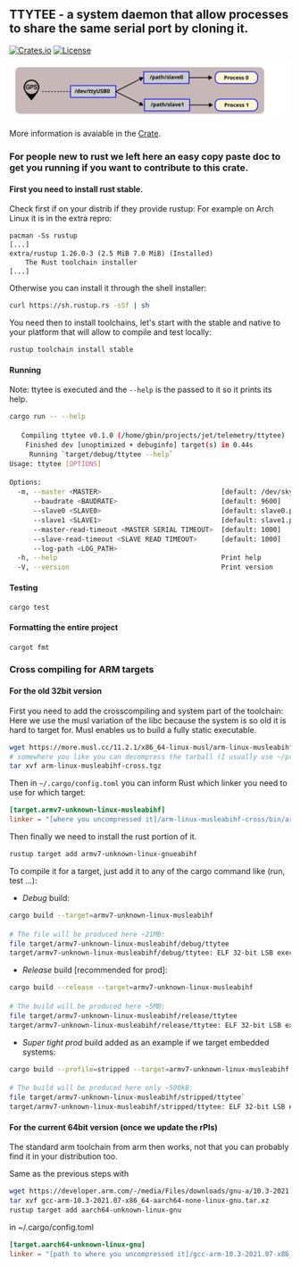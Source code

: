 ##  TTYTEE - a system daemon that allow processes to share the same serial port by cloning it.

[![Crates.io](https://img.shields.io/crates/v/ttytee.svg)](https://crates.io/crates/ttytee)
[![License](https://img.shields.io/badge/License-Apache_2.0-blue.svg)](https://opensource.org/licenses/Apache-2.0)

![Concept](ttytee.svg?raw=true)

More information is avaiable in the [Crate](https://crates.io/crates/ttytee).

### For people new to rust we left here an easy copy paste doc to get you running if you want to contribute to this crate.

#### First you need to install rust stable.

Check first if on your distrib if they provide rustup:
For example on Arch Linux it is in the extra repro:
```
pacman -Ss rustup
[...]
extra/rustup 1.26.0-3 (2.5 MiB 7.0 MiB) (Installed)
    The Rust toolchain installer
[...]
```

Otherwise you can install it through the shell installer:
```bash
curl https://sh.rustup.rs -sSf | sh
```

You need then to install toolchains, let's start with the stable and native to your platform that will allow to
compile and test locally:

```bash
rustup toolchain install stable
```

#### Running

Note: ttytee is executed and the `--help` is the passed to it so it prints its help.
```bash
cargo run -- --help

   Compiling ttytee v0.1.0 (/home/gbin/projects/jet/telemetry/ttytee)
    Finished dev [unoptimized + debuginfo] target(s) in 0.44s
     Running `target/debug/ttytee --help`
Usage: ttytee [OPTIONS]

Options:
  -m, --master <MASTER>                              [default: /dev/skywaysgps1]
      --baudrate <BAUDRATE>                          [default: 9600]
      --slave0 <SLAVE0>                              [default: slave0.pty]
      --slave1 <SLAVE1>                              [default: slave1.pty]
      --master-read-timeout <MASTER SERIAL TIMEOUT>  [default: 1000]
      --slave-read-timeout <SLAVE READ TIMEOUT>      [default: 1000]
      --log-path <LOG_PATH>
  -h, --help                                         Print help
  -V, --version                                      Print version
```

#### Testing
```
cargo test
```

#### Formatting the entire project
```
cargot fmt
```

### Cross compiling for ARM targets

#### For the old 32bit version

First you need to add the crosscompiling and system part of the toolchain:
Here we use the musl variation of the libc because the system is so old it is hard to target for.
Musl enables us to build a fully static executable.
```bash
wget https://more.musl.cc/11.2.1/x86_64-linux-musl/arm-linux-musleabihf-cross.tgz
# somewhere you like you can decompress the tarball (I usually use ~/prefix).
tar xvf arm-linux-musleabihf-cross.tgz
```

Then in `~/.cargo/config.toml` you can inform Rust which linker you need to use for which target:
```toml
[target.armv7-unknown-linux-musleabihf]
linker = "[where you uncompressed it]/arm-linux-musleabihf-cross/bin/arm-linux-musleabihf-gcc"
```

Then finally we need to install the rust portion of it.
```bash
rustup target add armv7-unknown-linux-gnueabihf
```

To compile it for a target, just add it to any of the cargo command like (run, test ...):

- *Debug* build:
```bash
cargo build --target=armv7-unknown-linux-musleabihf

# The file will be produced here ~21MB:
file target/armv7-unknown-linux-musleabihf/debug/ttytee 
target/armv7-unknown-linux-musleabihf/debug/ttytee: ELF 32-bit LSB executable, ARM, EABI5 version 1 (SYSV), statically linked, with debug_info, not stripped
```

- *Release* build [recommended for prod]:
```bash
cargo build --release --target=armv7-unknown-linux-musleabihf

# The build will be produced here ~5MB:
file target/armv7-unknown-linux-musleabihf/release/ttytee
target/armv7-unknown-linux-musleabihf/release/ttytee: ELF 32-bit LSB executable, ARM, EABI5 version 1 (SYSV), statically linked, with debug_info, not stripped
```

- *Super tight prod* build added as an example if we target embedded systems:
```bash
cargo build --profile=stripped --target=armv7-unknown-linux-musleabihf

# The build will be produced here only ~500kB:
file target/armv7-unknown-linux-musleabihf/stripped/ttytee`
target/armv7-unknown-linux-musleabihf/stripped/ttytee: ELF 32-bit LSB executable, ARM, EABI5 version 1 (SYSV), statically linked, stripped
```

#### For the current 64bit version (once we update the rPIs)

The standard arm toolchain from arm then works, not that you can probably find it in your distribution too.

Same as the previous steps with
```bash
wget https://developer.arm.com/-/media/Files/downloads/gnu-a/10.3-2021.07/binrel/gcc-arm-10.3-2021.07-x86_64-aarch64-none-linux-gnu.tar.xz
tar xvf gcc-arm-10.3-2021.07-x86_64-aarch64-none-linux-gnu.tar.xz
rustup target add aarch64-unknown-linux-gnu
```

in ~/.cargo/config.toml
```toml
[target.aarch64-unknown-linux-gnu]
linker = "[path to where you uncompressed it]/gcc-arm-10.3-2021.07-x86_64-aarch64-none-linux-gnu/bin/aarch64-none-linux-gnu-gcc"
```
